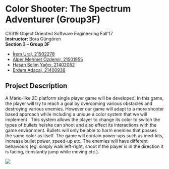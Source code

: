 # Color Shooter: The Spectrum Adventurer (Group3F)
CS319 Object Oriented Software Engineering Fall'17 <br/>
__Instructor:__ Bora Güngören <br/>
__Section 3 – Group 3F__       
* [İrem Ural, 21502278](https://github.com/iremural/)
* [Alper Mehmet Özdemir, 21501955](https://github.com/AlperMehmetOzdemir)       
* [Hasan Selim Yağcı, 21402052](https://github.com/selimyagci/)
* [Erdem Adaçal, 21400938](https://github.com/erdemadacal/)
## Project Description
A Mario-like 2D platform single player game will be developed. In this game, the player will try to reach a goal by
overcoming various obstacles and destroying various enemies. However our game will adapt to a more shooter
based approach while including a unique a color system that we will implement . This system allows the player 
to change its color to switch the types of bullets he/she can shoot and also effect its interactions with the 
game environment. Bullets will only be able to harm enemies that posses the same color as itself. The game will
contain  power-ups such as med-kits, increase bullet power, speed-up etc. The enemies will have different behaviours
(eg. simply walk left-right, shoot if the player is in the direction it is facing, constantly jump while moving etc.).

<img src="https://i.imgflip.com/216ps2.gif"/>
